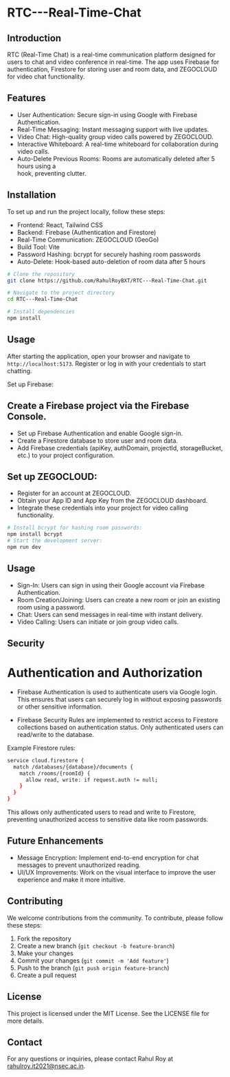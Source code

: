 

# RTC---Real-Time-Chat

## Introduction
RTC (Real-Time Chat) is a real-time communication platform designed for users to chat and video conference in real-time. The app uses Firebase for authentication, Firestore for storing user and room data, and ZEGOCLOUD for video chat functionality.

## Features
- User Authentication: Secure sign-in using Google with Firebase Authentication.
- Real-Time Messaging: Instant messaging support with live updates.
- Video Chat: High-quality group video calls powered by ZEGOCLOUD.
- Interactive Whiteboard: A real-time whiteboard for collaboration during video calls.
- Auto-Delete Previous Rooms: Rooms are automatically deleted after 5 hours using a     
  hook, preventing clutter.

## Installation
To set up and run the project locally, follow these steps:
- Frontend: React, Tailwind CSS
- Backend: Firebase (Authentication and Firestore)
- Real-Time Communication: ZEGOCLOUD (GeoGo)
- Build Tool: Vite
- Password Hashing: bcrypt for securely hashing room passwords
- Auto-Delete: Hook-based auto-deletion of room data after 5 hours

```bash
# Clone the repository
git clone https://github.com/RahulRoyBXT/RTC---Real-Time-Chat.git

# Navigate to the project directory
cd RTC---Real-Time-Chat

# Install dependencies
npm install
```

## Usage
After starting the application, open your browser and navigate to `http://localhost:5173`. Register or log in with your credentials to start chatting.

Set up Firebase:

## Create a Firebase project via the Firebase Console.
- Set up Firebase Authentication and enable Google sign-in.
- Create a Firestore database to store user and room data.
- Add Firebase credentials (apiKey, authDomain, projectId, storageBucket, etc.) to your 
  project configuration.

## Set up ZEGOCLOUD:
- Register for an account at ZEGOCLOUD.
- Obtain your App ID and App Key from the ZEGOCLOUD dashboard.
- Integrate these credentials into your project for video calling functionality.
```bash
# Install bcrypt for hashing room passwords:
npm install bcrypt
# Start the development server:
npm run dev
```

## Usage
- Sign-In: Users can sign in using their Google account via Firebase Authentication.
- Room Creation/Joining: Users can create a new room or join an existing room using a 
  password.
- Chat: Users can send messages in real-time with instant delivery.
- Video Calling: Users can initiate or join group video calls.

## Security
# Authentication and Authorization
- Firebase Authentication is used to authenticate users via Google login. This ensures that users can securely log in without exposing passwords or other sensitive information.

- Firebase Security Rules are implemented to restrict access to Firestore collections based on authentication status. Only authenticated users can read/write to the database.

Example Firestore rules:
```bash
service cloud.firestore {
  match /databases/{database}/documents {
    match /rooms/{roomId} {
      allow read, write: if request.auth != null;
    }
  }
}
```
This allows only authenticated users to read and write to Firestore, preventing unauthorized access to sensitive data like room passwords.


## Future Enhancements
- Message Encryption: Implement end-to-end encryption for chat messages to prevent 
  unauthorized reading.
- UI/UX Improvements: Work on the visual interface to improve the user experience and 
  make it more intuitive.
  
  
## Contributing
We welcome contributions from the community. To contribute, please follow these steps:

1. Fork the repository
2. Create a new branch (`git checkout -b feature-branch`)
3. Make your changes
4. Commit your changes (`git commit -m 'Add feature'`)
5. Push to the branch (`git push origin feature-branch`)
6. Create a pull request


## License
This project is licensed under the MIT License. See the LICENSE file for more details.

## Contact
For any questions or inquiries, please contact Rahul Roy at [rahulroy.it2021@nsec.ac.in](mailto:rahulroy.it2021@nsec.ac.in).
